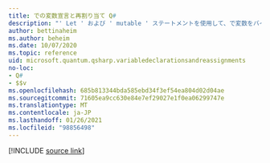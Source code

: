 ```yaml
---
title: での変数宣言と再割り当て Q#
description: "' Let ' および ' mutable ' ステートメントを使用して、で変数をバインドする方法について説明し Q# ます。"
author: bettinaheim
ms.author: beheim
ms.date: 10/07/2020
ms.topic: reference
uid: microsoft.quantum.qsharp.variabledeclarationsandreassignments
no-loc:
- Q#
- $$v
ms.openlocfilehash: 685b813344bda585ebd34f3ef54ea804d02d04ae
ms.sourcegitcommit: 71605ea9cc630e84e7ef29027e1f0ea06299747e
ms.translationtype: MT
ms.contentlocale: ja-JP
ms.lasthandoff: 01/26/2021
ms.locfileid: "98856498"
---
```

<!---
# Variable declarations and reassignments in Q#
-->

[!INCLUDE [source link](~/includes/qsharp-language/Specifications/Language/2_Statements/VariableDeclarationsAndReassignments.md)]

